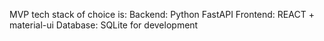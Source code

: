 MVP tech stack of choice is:
Backend: Python FastAPI
Frontend: REACT + material-ui
Database: SQLite for development